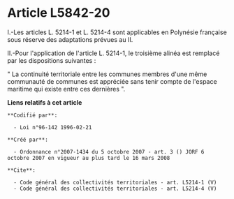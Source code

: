 # Article L5842-20

I.-Les articles L. 5214-1 et L. 5214-4 sont applicables en Polynésie française sous réserve des adaptations prévues au II. 

II.-Pour l'application de l'article L. 5214-1, le troisième alinéa est remplacé par les dispositions suivantes : 

" La continuité territoriale entre les communes membres d'une même communauté de communes est appréciée sans tenir compte de
l'espace maritime qui existe entre ces dernières ".

**Liens relatifs à cet article**

	**Codifié par**:

	  - Loi n°96-142 1996-02-21

	**Créé par**:

	  - Ordonnance n°2007-1434 du 5 octobre 2007 - art. 3 () JORF 6 octobre 2007 en vigueur au plus tard le 16 mars 2008

	**Cite**:

	  - Code général des collectivités territoriales - art. L5214-1 (V)
	  - Code général des collectivités territoriales - art. L5214-4 (V)
